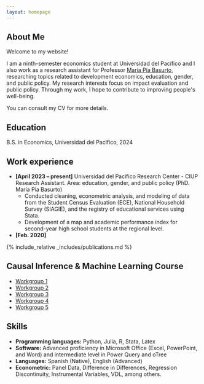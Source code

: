 ```yaml
---
layout: homepage
---
```


## About Me

Welcome to my website! 

I am a ninth-semester economics student at Universidad del Pacífico and I also work as a research assistant for Professor [María Pía Basurto](https://sites.google.com/view/maria-pia-basurto/home), researching topics related to development economics, education, gender, and public policy. My research interests focus on impact evaluation and public policy. Through my work, I hope to contribute to improving people's well-being. 

You can consult my CV for more details.

## Education 

B.S. in Economics, Universidad del Pacifico, 2024

## Work experience
- **[April 2023 – present]** Universidad del Pacífico Research Center  - CIUP <br>
Research Assistant. Area: education, gender, and public policy (PhD. María Pía Basurto)
    - Conducted cleaning, econometric analysis, and modeling of data from the Student Census Evaluation (ECE), National Household Survey (SIAGIE), and the registry of educational services using Stata.
    - Development of a map and academic performance index for second-year high school students at the regional level.
- **[Feb. 2020]**


{% include_relative _includes/publications.md %}

##  Causal Inference & Machine Learning Course
- [Workgroup 1](https://github.com/valeriahoyosm/Causal_Inference_ML/tree/main/Workgroup1)
- [Workgroup 2](https://github.com/valeriahoyosm/Causal_Inference_ML/tree/main/Workgroup2)
- [Workgroup 3](https://github.com/valeriahoyosm/Causal_Inference_ML/tree/main/Workgroup3)
- [Workgroup 4](https://github.com/valeriahoyosm/Causal_Inference_ML/tree/main/Workgroup4)
- [Workgroup 5](https://github.com/valeriahoyosm/Causal_Inference_ML/tree/main/Workgroup5)


## Skills

- **Programming languages:** Python, Julia, R, Stata, Latex
- **Software:** Advanced proficiency in Microsoft Office (Excel, PowerPoint, and Word) and intermediate level in Power Query and oTree
- **Languages:** Spanish (Native), English (Advanced)
- **Econometric:** Panel Data, Difference in Differences, Regression Discontinuity, Instrumental Variables, VDL, among others.